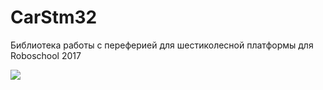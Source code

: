 # CarStm32
Библиотека работы с переферией для шестиколесной платформы для Roboschool 2017

![](https://sun9-19.userapi.com/c837226/v837226025/4d1f2/v7c7MxKwJSs.jpg)
